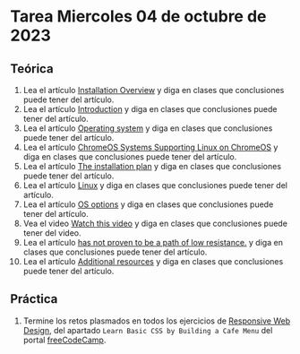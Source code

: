 # Tarea Miercoles 04 de octubre de 2023

## Teórica

1. Lea el artículo [Installation Overview](https://www.theodinproject.com/lessons/foundations-installation-overview) y diga en clases que conclusiones puede tener del artículo.
2. Lea el artículo [Introduction](https://www.theodinproject.com/lessons/foundations-installation-overview#introduction) y diga en clases que conclusiones puede tener del artículo.
3. Lea el artículo [Operating system](https://en.m.wikipedia.org/wiki/Operating_system) y diga en clases que conclusiones puede tener del artículo.
4. Lea el artículo [ChromeOS Systems Supporting Linux on ChromeOS](https://www.chromium.org/chromium-os/chrome-os-systems-supporting-linux/) y diga en clases que conclusiones puede tener del artículo.
5. Lea el artículo [The installation plan](https://www.theodinproject.com/lessons/foundations-installation-overview#the-installation-plan) y diga en clases que conclusiones puede tener del artículo.
6. Lea el artículo [Linux](https://en.m.wikipedia.org/wiki/Linux) y diga en clases que conclusiones puede tener del artículo.
7. Lea el artículo [OS options](https://www.theodinproject.com/lessons/foundations-installation-overview#os-options) y diga en clases que conclusiones puede tener del artículo.
8. Vea el video [Watch this video](https://youtu.be/yIVXjl4SwVo) y diga en clases que conclusiones puede tener del video.
9. Lea el artículo [has not proven to be a path of low resistance.](https://github.com/microsoft/WSL/issues) y diga en clases que conclusiones puede tener del artículo.
10. Lea el artículo [Additional resources](https://www.theodinproject.com/lessons/foundations-installation-overview#additional-resources) y diga en clases que conclusiones puede tener del artículo.

## Práctica

1. Termine los retos plasmados en todos los ejercicios de [Responsive Web Design](https://www.freecodecamp.org/learn/2022/responsive-web-design/), del apartado `Learn Basic CSS by Building a Cafe Menu` del portal [freeCodeCamp](https://www.freecodecamp.org/learn/).
